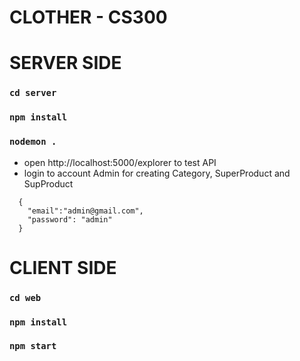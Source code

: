 # CLOTHER - CS300
# SERVER SIDE
### `cd server`
### `npm install`
### `nodemon .`
- open http://localhost:5000/explorer to test API
- login to account Admin for creating Category, SuperProduct and SupProduct 
```
  {
    "email":"admin@gmail.com",
    "password": "admin"
  }
```

# CLIENT SIDE
### `cd web`
### `npm install`
### `npm start`